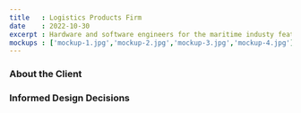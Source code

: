 ```yaml
---
title   : Logistics Products Firm
date    : 2022-10-30
excerpt : Hardware and software engineers for the maritime industy feature a wide array of expertise.
mockups : ['mockup-1.jpg','mockup-2.jpg','mockup-3.jpg','mockup-4.jpg'] 
---
```


### About the Client



### Informed Design Decisions


